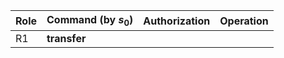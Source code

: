 
| Role | Command (by $s_{0}$) | Authorization | Operation |
| ---- | -------------------- | ------------- | --------- |
| R1   | **transfer**         |               |           |
